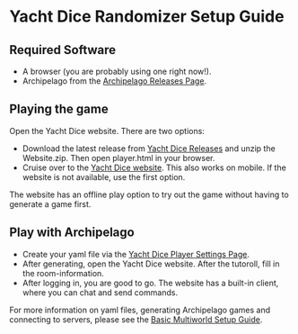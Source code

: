 # Yacht Dice Randomizer Setup Guide

## Required Software

- A browser (you are probably using one right now!).
- Archipelago from the [Archipelago Releases Page](https://github.com/ArchipelagoMW/Archipelago/releases).

## Playing the game
Open the Yacht Dice website. There are two options:
- Download the latest release from [Yacht Dice Releases](https://github.com/spinerak/ArchipelagoYachtDice/releases) and unzip the Website.zip. Then open player.html in your browser. 
- Cruise over to the [Yacht Dice website](https://yacht-dice-ap.netlify.app/). This also works on mobile. If the website is not available, use the first option.

The website has an offline play option to try out the game without having to generate a game first.

## Play with Archipelago

- Create your yaml file via the [Yacht Dice Player Settings Page](/games/YachtDice/player-settings).
- After generating, open the Yacht Dice website. After the tutoroll, fill in the room-information. 
- After logging in, you are good to go. The website has a built-in client, where you can chat and send commands.

For more information on yaml files, generating Archipelago games and connecting to servers, please see the [Basic Multiworld Setup Guide](/tutorial/Archipelago/setup/en).
